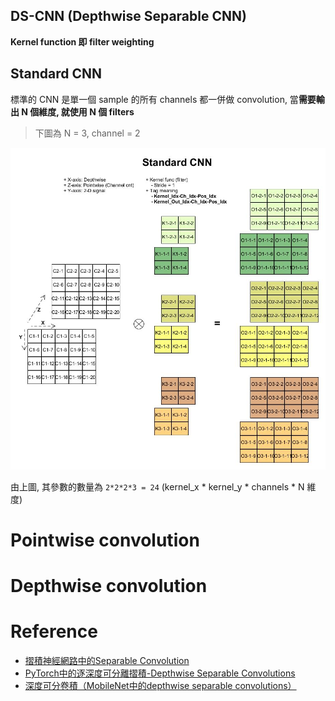 DS-CNN (Depthwise Separable CNN)
---

**Kernel function 即 filter weighting**

## Standard CNN

標準的 CNN 是單一個 sample 的所有 channels 都一併做 convolution, 當**需要輸出 N 個維度, 就使用 N 個 filters**
> 下圖為 N = 3, channel = 2

![standard_cnn](standard_cnn.jpg)

由上圖, 其參數的數量為 `2*2*2*3 = 24` (kernel_x * kernel_y * channels * N 維度)

# Pointwise convolution

# Depthwise convolution

# Reference

+ [摺積神經網路中的Separable Convolution](https://yinguobing.com/separable-convolution/)
+ [PyTorch中的逐深度可分離摺積-Depthwise Separable Convolutions](https://zhuanlan.zhihu.com/p/523641344)
+ [深度可分卷積（MobileNet中的depthwise separable convolutions）](https://www.twblogs.net/a/5ef157de33e47b02063c7f42)


